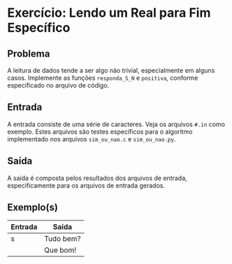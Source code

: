 Exercício: Lendo um Real para Fim Específico
============================================


Problema
--------

A leitura de dados tende a ser algo não trivial, especialmente em alguns casos. Implemente as funções ```responda_S_N``` e ```positiva```, conforme especificado no arquivo de código.


Entrada
-------

A entrada consiste de uma série de caracteres. Veja os arquivos ```#.in``` como exemplo. Estes arquivos são testes específicos para o algoritmo implementado nos arquivos ```sim_ou_nao.c``` e ```sim_ou_nao.py```.


Saída
-----

A saída é composta pelos resultados dos arquivos de entrada, especificamente para os arquivos de entrada gerados.


Exemplo(s)
----------

| Entrada | Saída     |
|---------|-----------|
| s       | Tudo bem? |
|         | Que bom!  |
